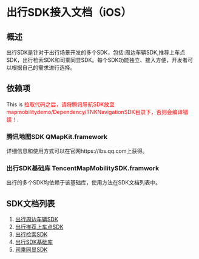 # 出行SDK接入文档（iOS）

## 概述

出行SDK是针对于出行场景开发的多个SDK，包括:周边车辆SDK,推荐上车点SDK，出行检索SDK和司乘同显SDK。每个SDK功能独立、接入方便，开发者可以根据自己的需求进行选择。

## 依赖项

This is <span style="color: red">拉取代码之后，请将腾讯导航SDK放至mapmobilitydemo/Dependency/TNKNavigationSDK目录下，否则会编译错误！</span>.

### 腾讯地图SDK QMapKit.framework
详细信息和使用方式可以在官网https://lbs.qq.com上获得。

### 出行SDK基础库 TencentMapMobilitySDK.framwork
出行的多个SDK均依赖于该基础库，使用方法在SDK文档列表中。
 

## SDK文档列表
1. [出行周边车辆SDK](docs/TencentMapMobilityNearbyCarsSDK.md)
2. [出行推荐上车点SDK](docs/TencentMapMobilityBoardingPlacesSDK.md)
3. [出行检索SDK](docs/TencentMapMobilitySearchSDK.md)
4. [出行SDK基础库](docs/MobilitySDK.md)
5. [司乘同显SDK](docs/TencentMapLocusSyncSDK.md)
